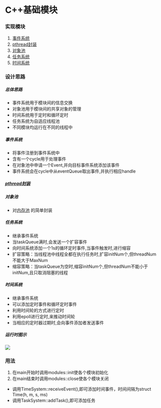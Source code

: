 # C++基础模块
### 实现模块
1. [事件系统](#事件系统)
2. [pthread封装](https://github.com/Li-TianCheng/LibPthread)
3. [对象池](#对象池)
4. [任务系统](#任务系统)
5. [时间系统](#时间系统)
### 设计思路
##### 总体思路
* 事件系统用于模块间的信息交换
* 对象池用于模块间的共享对象的管理
* 时间系统用于定时和循环定时
* 任务系统为自适应线程池
* 不同模块均运行在不同的线程中
##### 事件系统
* 将事件注册到事件系统中
* 含有一个cycle用于处理事件
* 在对象池中申请一个Event,并向目标事件系统添加该事件
* 事件系统会在cycle中从eventQueue取出事件,并执行相应handle
##### [pthread封装](https://github.com/Li-TianCheng/LibPthread)
##### 对象池
* 对[内存池](https://github.com/Li-TianCheng/MemPool) 的简单封装
##### 任务系统
* 继承事件系统
* 当taskQueue满时,会发送一个扩容事件
* 向时间系统添加一个1s的循环定时事件,当事件触发时,进行缩容
* 扩容策略：当线程池中线程全都在执行任务时,扩容initNum个,但threadNum不能大于MaxNum
* 缩容策略：当taskQueue为空时,缩容initNum个,但threadNum不能小于initNum,且只取消阻塞的线程
##### 时间系统
* 继承事件系统
* 可以添加定时事件和循环定时事件
* 利用时间轮的方式进行定时
* 利用epoll进行定时,来推动时间轮
* 当相应的定时器过期时,会向事件添加者发送事件
##### 运行时图示
![](https://github.com/Li-TianCheng/modules/blob/main/modules.png)
### 用法
1. 在main开始时调用modules::init使各个模块初始化
2. 在main结束时调用modules::close使各个模块关闭
* 调用TimeSystem::receiveEvent(),即可添加时间事件，时间间隔为struct Time(h, m, s, ms)
* 调用TaskSystem::addTask(),即可添加任务
